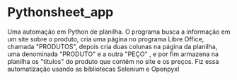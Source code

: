 # Pythonsheet_app
Uma automação em Python de planilha. O programa busca a informação em um site sobre o produto, cria uma página no programa Libre Office, chamada "PRODUTOS", depois cria duas colunas na página da planilha, uma denominada "PRODUTO" e a outra "PEÇO" , e por fim armazena na planilha os "titulos" do produto que contém no site e os preços.
Fiz essa automatização usando as bibliotecas Selenium e Openpyxl

